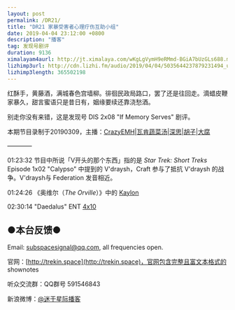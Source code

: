 ```yaml
---
layout: post
permalink: /DR21/
title: "DR21 家暴受害者心理疗伤互助小组"
date: 2019-04-04 23:12:00 +0800
description: "播客"
tag: 发现号剧评
duration: 9136
ximalayam4aurl: http://jt.ximalaya.com/wKgLgVymH9eRMmd-BGiA7bUzGLs688.m4a?channel=rss&amp;album_id=3135361&amp;track_id=173688311&amp;uid=6418191&amp;jt=http://audio.xmcdn.com/group57/M03/E6/62/wKgLgVymH9eRMmd-BGiA7bUzGLs688.m4a
lizhimp3url: http://cdn.lizhi.fm/audio/2019/04/04/5035644237879231494_ud.mp3
lizhimp3length: 365502198
---   
```


红酥手，黄藤酒，满城春色宫墙柳。徘徊民政局路口，罢了还是往回走。滴蜡皮鞭家暴久，甜言蜜语只是昔日有，姻缘要续还靠浇愁酒。

别走你没有来错，这是发现号 DIS 2x08 &quot;If Memory Serves&quot; 剧评。

本期节目录制于20190309，主播：[CrazyEMH](mailto:emh@trekin.space)\|[瓦肯蔬菜汤](http://weibo.com/u/5013547255)\|[深思](mailto:deepthought@trekin.space)\|[胡子](https://weibo.com/p/1005051764117203)\|[大腐](https://weibo.com/u/5113590549)

————

01:23:32 节目中所说「V开头的那个东西」指的是 _Star Trek: Short Treks_ Episode 1x02 &quot;Calypso&quot; 中提到的 V&#39;draysh，Craft 参与了抵抗 V&#39;draysh 的战争。V&#39;draysh与 Federation 发音相近。

01:24:26 《奥维尔（_The Orville_）》中的 [Kaylon](https://orville.fandom.com/wiki/Kaylon)

02:30:14 &quot;Daedalus&quot; ENT [4x10](https://memory-alpha.fandom.com/wiki/ENT_Season_4)

## ●本台反馈●

Email: [subspacesignal@qq.com](mailto:subspacesignal@qq.com), all frequencies open.

官网：[http://trekin.space](http://trekin.space)，官网包含完整且富文本格式的 shownotes

听众交流群：QQ群号 591546843

新浪微博：[@迷于星际播客](http://weibo.com/lostinst)

